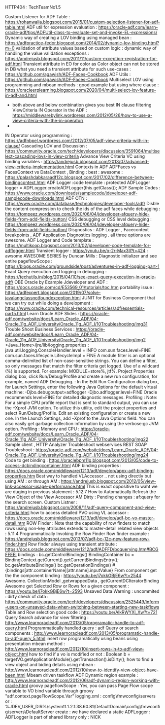 HTTP404 : TechTeamNo1.5

Custom Listener for ADF Table : https://rohanwalia.blogspot.com/2015/01/custom-selection-listener-for-adf-table.html
ADF util for expression evaluation : https://oracle-adf.com/learn-oracle-adf/tips/ADFUtil-class-to-evaluate-set-and-invoke-EL-expressions/
Dynamic way of creating a LOV binding using managed bean : https://adfpractice-fedor.blogspot.com/2014/02/dynamic-lov-binding.html?m=0
validation of attribute values based on custom logic : dynamic way of handling the value validation exceptions : https://andrejusb.blogspot.com/2011/11/custom-exception-registration-for-adf.html
Transient attribute in EO for color as Color object can not be stored in DB what you need a transient attribute for such use-cases : https://github.com/agawish/ADF-Faces-Cookbook
ADF Utils : https://github.com/agawish/ADF-Faces-Cookbook
Multiselect LOV using programming and mbean methods : good example but using where clause : https://oracleerplearning.blogspot.com/2020/04/multi-select-lov-feature-in-adf-and.html
+ both above and below combination gives you best IN clause filtering
ViewCriteria IN Operator in the ADF : https://middlewarebylink.wordpress.com/2012/05/26/how-to-use-a-view-criteria-with-the-in-operator/
+
IN Operator using programming : https://adfnbpel.wordpress.com/2012/07/05/adf-view-criteria-with-in-clause/
Cascading LOV and Discussion : https://community.oracle.com/tech/developers/discussion/3591064/multiselect-cascading-lovs-in-view-criteria
Advance View Criteria VC using binding variables : https://andrejusb.blogspot.com/2013/07/advanced-view-criteria-implementation.html
Contexts in ADF ADFFaces vs FacesContext vs DataContext , Binding : best : awesome : https://palashdabkaraadf12c.blogspot.com/2017/02/difference-between-bindingcontext.html
ADF Logger :code template :  protected ADFLogger logger = ADFLogger.createADFLogger(this.getClass());
ADF Sample Codes  : https://www.oracle.com/downloads/samplecode/jdeveloper-adf-samplecode-downloads.html
ADF OTN : https://www.oracle.com/database/technologies/developer-tools/adf/
Disble the content compression to check the ids of the adf faces while debugging : https://tompeez.wordpress.com/2020/06/04/jdeveloper-afquery-hide-fields-from-add-fields-button/
CSS debugging or CSS level debugging : https://tompeez.wordpress.com/2020/06/04/jdeveloper-afquery-hide-fields-from-add-fields-button/
Disgnostics : ADF Logger , Facecontext breakpoints , ADF Application Disgnostics logging . all three options are awesome.
ADF Logger and Code template : https://multikoop.blogspot.com/2013/02/jdeveloper-code-template-for-adflogger.html
Transient logger : https://youtu.be/o-2r-Max3II?t=424 : awsome
AWESOME SERIES by Duncan Mills : Diagnostic initializer and see entire pageflowScope : https://blogs.oracle.com/groundside/post/adventures-in-adf-logging-part-1
Exact Query execution and logging in debugging : https://techutils.in/blog/2015/04/10/see-exact-query-execution-in-oracle-adf/
OBE Oracle by Example Jdeveloper and ADF : https://docs.oracle.com/cd/E53569_01/tutorials/toc.htm
portability issue : https://adfexpert.blogspot.com/2019/07/solve-javalangclassnotfoundexception.html
JUNIT for Business Component that we can try out while doing a development : https://www.oracle.com/technical-resources/articles/adf/essentials-part5.html
Learn Oracle ADF Slides : https://oracle-adf.com/website/docs/Learn_Oracle_ADF/04-Oracle_11g_ADF_University/Oracle_11g_ADF_I/10Troubleshooting/img31
Trouble Shoot Business Services : https://oracle-adf.com/website/docs/Learn_Oracle_ADF/04-Oracle_11g_ADF_University/Oracle_11g_ADF_I/10Troubleshooting/img2
<Java_Home>/jre/lib/logging.properties  : java.util.logging.ConsoleHandler.level = INFO com.sun.faces.level=FINE 
com.sun.faces.lifecycle.LifecycleImpl = FINE 
A module filter is an optional comma-delimited list of non-case-sensitive strings. You can define a filter, so only messages that match the filter criteria get logged. Use of a wildcard (%) is supported. For example: MODULE=store%, jtf%.
Project Properties dialog box, click Run/Debug/Profile and create a new run configuration, for example, named ADF Debugging. : In the Edit Run Configuration dialog box, for Launch Settings, enter the following Java Options for the default virtual machine: -Djbo.debugoutput=adflogger -Djbo.adflogger.level=FINE Oracle recommends level=FINE for detailed diagnostic messages.
Profiling : Note: For a simple CPU profile report that is sent to standard output, you can use the –Xprof JVM option. To utilize this utility, edit the project properties and select Run/Debug/Profile. Edit an existing configuration or create a new one. In the Launch Settings, add –Xprof to the Java Options field. You can also easily get garbage collection information by using the ­verbose:gc JVM option.
Profiling : Memory and CPU : https://oracle-adf.com/website/docs/Learn_Oracle_ADF/04-Oracle_11g_ADF_University/Oracle_11g_ADF_I/10Troubleshooting/img22
Sample client , HTTP Analyzer Troubleshoot webservices REST SOAP Troubleshoot : https://oracle-adf.com/website/docs/Learn_Oracle_ADF/04-Oracle_11g_ADF_University/Oracle_11g_ADF_I/10Troubleshooting/img24
Code to get binding : https://oraclebpm11g.blogspot.com/2013/05/code-to-access-dcbindingcontainer.html
ADF binding properties : https://docs.oracle.com/middleware/1213/adf/develop/appx-adf-binding-properties.htm
Best way to handled VLAccessor .. not using directly but using AM : or through AM : https://andrejusb.blogspot.com/2012/05/view-link-accessor-usage-performance.html
This is exact oppositive to waht we are duging in previous statement : 5.12.7 How to Automatically Refresh the View Object of the View Accessor 
AM Dirty : Pending changes : af:query for the search screen. Custom Listner : https://andrejusb.blogspot.com/2008/11/adf-query-component-and-view-criteria.html
how to access detailed PVO using VL accessor : https://docs.oracle.com/middleware/1213/adf/develop/adf-bc-vo-master-detail.htm
ROW Finder : Note that the capability of row finders to match rows using non-key attributes extends to master-detail related view objects  : 5.11.4 Programmatically Invoking the Row Finder
Row finder example : https://andrejusb.blogspot.com/2013/07/adf-bc-12c-new-feature-row-finder.html
Row finder always using transient attribute : https://docs.oracle.com/middleware/1212/adf/ADFFD/bcquerying.htm#BCGFFEEI 
bindings : bc.getControlBindings() BindingContainer bc = BindingContext.getCurrent().getCurrentBindingsEntry(); 
bc.getAttributeBindings() bc.getOperationBindings()  #{bindings[attr.containerName][attr.name].inputValue}
From component get the the component binding : https://youtu.be/j7okkGBjE6w?t=2544 Awesome. CollectionModel ,getwrappedData , getCurrentDCIteratorBinding
Awesome get Selected Row or Rows for a given component : https://youtu.be/j7okkGBjE6w?t=2593
Unsaved Data Warning : uncommited : dirty check of data : https://community.oracle.com/tech/developers/discussion/2525449/inform-users-on-unsaved-data-when-switching-between-starting-new-taskflows
Table and Row selection good code : https://youtu.be/AlkRWYXl_Xw?t=721
Query Search advance for view filtering : http://www.learnoracleadf.com/2013/05/programatic-handle-to-adf-query.html
Programmatically handled query : adf Query or search components : http://www.learnoracleadf.com/2013/05/programatic-handle-to-adf-query_5.html
insert row programatically using beans using presentation mbean method : http://www.learnoracleadf.com/2012/10/insert-rows-in-to-adf-view-object.html
how to find if a vo is modified or not : Boolean b = targetVO.getApplicationModule().getTransaction().isDirty();
how to find a view object and biding details using mbean : http://www.learnoracleadf.com/2012/10/how-to-identify-view-object-have-been.html
Mbeam driven taskflow ADF Dynamic region example : http://www.learnoracleadf.com/2012/06/adf-dynamic-region-working-with-oracle.html
groovy pageflowScope : Yes, you can pass Page Flow scope variable to VO bind variable through groovy "adf.context.pageFlowScope.Var"
logging.xml : config\fmwconfig\servers or : %JDEV_USER_DIR%\system11.1.2.1.38.60.81\DefaultDomain\config\fmwconfig\servers\DefaultServer
create : we have declared a static ADFLogger : ADFLogger is part of shared library only : NICK
